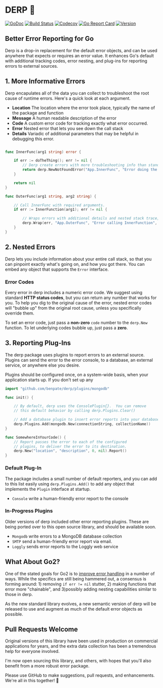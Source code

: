 # DERP 🤪

[![GoDoc](https://img.shields.io/badge/go-documentation-blue.svg?style=flat-square)](http://pkg.go.dev/github.com/benpate/derp)
[![Build Status](https://img.shields.io/github/workflow/status/benpate/derp/Go/main)](https://github.com/benpate/derp/actions/workflows/go.yml)
[![Codecov](https://img.shields.io/codecov/c/github/benpate/derp.svg?style=flat-square)](https://codecov.io/gh/benpate/derp)
[![Go Report Card](https://goreportcard.com/badge/github.com/benpate/derp?style=flat-square)](https://goreportcard.com/report/github.com/benpate/derp)
[![Version](https://img.shields.io/github/v/release/benpate/derp?include_prereleases&style=flat-square&color=brightgreen)](https://github.com/benpate/derp/releases)

## Better Error Reporting for Go

Derp is a drop-in replacement for the default error objects, and can be used anywhere that expects or requires an error value.  It enhances Go's default with additional tracking codes, error nesting, and plug-ins for reporting errors to external sources.

## 1. More Informative Errors

Derp encapulates all of the data you can collect to troubleshoot the root cause of runtime errors.  Here's a quick look at each argument.

* **Location** The location where the error took place, typically the name of the package and function
* **Message** A human readable description of the error
* **Code** A custom error code for tracking exactly what error occurred.
* **Error** Nested error that lets you see down the call stack
* **Details** Variadic of additional parameters that may be helpful in debugging this error.

```go

func InnerFunc(arg1 string) error {

    if err := doTheThing(); err != nil {
        // Derp create errors with more troubleshooting info than standard errors.
        return derp.NewNotFoundError("App.InnerFunc", "Error doing the thing", err.Error(), arg1)
    }

    return nil
}

func OuterFunc(arg1 string, arg2 string) {

    // Call InnerFunc with required arguments.
    if err := InnerFunction(arg1); err != nil {

        // Wraps errors with additional details and nested stack trace, then report to Ops.
        derp.Wrap(err, "App.OuterFunc", "Error calling InnerFunction", arg1, arg2).Report()
    }
}

```

## 2. Nested Errors

Derp lets you include information about your entire call stack, so that you can pinpoint exactly what's going on, and how you got there.  You can embed any object that supports the `Error` interface.

### Error Codes

Every error in derp includes a numeric error code.  We suggest using standard **HTTP status codes**, but you can return any number that works for you.  To help you dig to the original cause of the error, nested error codes will "bubble up" from the original root cause, unless you specifically override them.

To set an error code, just pass a **non-zero** `code` number to the `derp.New` function.  To let underlying codes bubble up, just pass a **zero**.

## 3. Reporting Plug-Ins

The derp package uses plugins to report errors to an external source.  Plugins can send the error to the error console, to a database, an external service, or anywhere else you desire.

Plugins should be configured once, on a system-wide basis, when your application starts up.  If you don't set up any

```go
import "github.com/benpate/derp/plugins/mongodb"

func init() {

    // By default, derp uses the ConsolePlugin{}.  You can remove
    // this default behavior by calling derp.Plugins.Clear()

    // Add a database plugin to insert error reports into your database.
    derp.Plugins.Add(mongodb.New(connectionString, collectionName))
}

func SomewhereInYourCode() {
    // Report passes the error to each of the configured
    // plugins, to deliver the error to its destination.
    derp.New("location", "description", 0, nil).Report()
}
```

### Default Plug-In

The package includes a small number of default reporters, and you can add to this list easily using `derp.Plugins.Add()` to add any object that implements the `Plugin` interface at startup.

* `Console` write a human-friendly error report to the console

### In-Progress Plugins

Older versions of derp included other error reporting plugins.  These are being ported over to this open source library, and should be available soon.

* `Mongodb` write errors to a MongoDB database collection
* `SMTP` send a human-friendly error report via email.
* `Loggly` sends error reports to the Loggly web service

## What About Go2?

One of the stated goals for Go2 is to [improve error handling](https://go.googlesource.com/proposal/+/master/design/go2draft-error-inspection.md) in a number of ways.  While the specifics are still being hammered out, a consensus is forming around: 1) removing `if err != nil` stutter, 2) making functions that error more "chainable", and 3)possibly adding nesting capabilities similar to those in derp.

As the new standard library evolves, a new semantic version of derp will be released to use and augment as much of the default error objects as possible.

## Pull Requests Welcome

Original versions of this library have been used in production on commercial applications for years, and the extra data collection has been a tremendous help for everyone involved.

I'm now open sourcing this library, and others, with hopes that you'll also benefit from a more robust error package.

Please use GitHub to make suggestions, pull requests, and enhancements.  We're all in this together! 🤪
